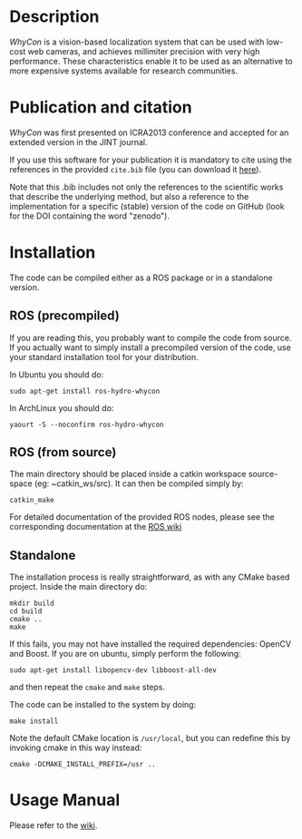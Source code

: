 # Description

_WhyCon_ is a vision-based localization system that can be used with low-cost web cameras, and achieves millimiter precision with very high performance.
These characteristics enable it to be used as an alternative to more expensive systems available for research communities.

# Publication and citation

_WhyCon_ was first presented on ICRA2013 conference and accepted for an extended version in the JINT journal.

If you use this software for your publication it is mandatory to cite using the references in the provided `cite.bib`
file (you can download it [here](https://raw.github.com/lrse/whycon/master/cite.bib)).

Note that this .bib includes not only the references to the scientific works that describe the underlying method, but
also a reference to the implementation for a specific (stable) version of the code on GitHub (look for the DOI containing
the word "zenodo").

# Installation

The code can be compiled either as a ROS package or in a standalone version.

## ROS (precompiled)

If you are reading this, you probably want to compile the code from source. If you actually want to simply install a precompiled
version of the code, use your standard installation tool for your distribution.

In Ubuntu you should do:

    sudo apt-get install ros-hydro-whycon

In ArchLinux you should do:

    yaourt -S --noconfirm ros-hydro-whycon

## ROS (from source)

The main directory should be placed inside a catkin workspace source-space (eg: ~catkin_ws/src).
It can then be compiled simply by:

    catkin_make

For detailed documentation of the provided ROS nodes, please see the corresponding documentation at the [ROS wiki](http://wiki.ros.org/whycon)

## Standalone

The installation process is really straightforward, as with any CMake based project.
Inside the main directory do:

    mkdir build
    cd build
    cmake ..
    make

If this fails, you may not have installed the required dependencies: OpenCV and Boost. If you are on ubuntu, simply perform the following:

    sudo apt-get install libopencv-dev libboost-all-dev

and then repeat the `cmake` and `make` steps.

The code can be installed to the system by doing:

    make install

Note the default CMake location is `/usr/local`, but you can redefine this by invoking cmake in this way instead:

    cmake -DCMAKE_INSTALL_PREFIX=/usr ..

# Usage Manual

Please refer to the [wiki](https://github.com/lrse/whycon/wiki).
